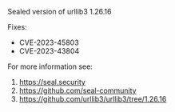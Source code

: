 Sealed version of urllib3 1.26.16

Fixes:
- CVE-2023-45803
- CVE-2023-43804

For more information see:
  1. https://seal.security
  2. https://github.com/seal-community
  3. https://github.com/urllib3/urllib3/tree/1.26.16

